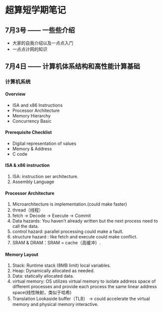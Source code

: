 # 超算短学期笔记

## 7月3号 —— 一些些介绍

* 大家的自我介绍以及一点点入门
* 一点点计网的知识

## 7月4日 —— 计算机体系结构和高性能计算基础

### 计算机系统

#### Overview

* ISA and x86 Instructions
* Processor Architecture
* Memory Hierarchy
* Concurrency Basic

#### Prerequisite Checklist

* Digital representation of values
* Memory & Address
* C code

#### ISA & x86 instruction

1. ISA: instruction ser architecture.
1. Assembly Language

#### Processor Architecture

1. Microarchitecture is implementation.(could make faster)
2. thread（线程）
3. fetch -> Decode -> Execute -> Commit 
4. Data hazards: You haven't already written but the next process need to call the data.
5. control hazard: parallel processing could make a fault.
6. structure hazard : like fetch and execute could make conflict.
7. SRAM & DRAM：SRAM = cache（高缓冲）.

#### Memory Layout

1. Stack: Runtime stack (8MB limit) local variables.
2. Heap: Dynamically allocated as needed.
3. Data: statically allocated data.
4. virtual memory: OS utilizes virtual memory to isolate address space of different processes and provide each process the same linear address space(线性映射，类似于哈希)
5. Translation Lookaside buffer（TLB） -> could accelerate the virtual memory and physical memory interactive.
